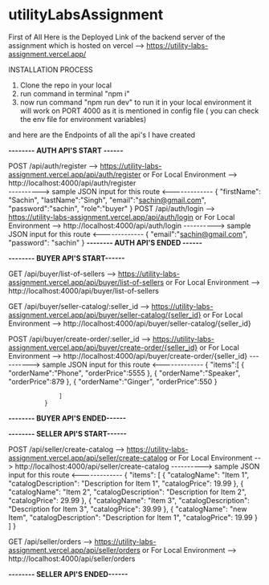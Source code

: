 # utilityLabsAssignment

First of All Here is the Deployed Link of the backend server of the assignment which is hosted on vercel
--> https://utility-labs-assignment.vercel.app/

INSTALLATION PROCESS
1. Clone the repo in your local
2. run command in terminal "npm i"
3. now run command "npm run dev" to run it in your local environment it will work on PORT 4000 as it is mentioned in config file ( you can check the env file for environment variables)


and here are the Endpoints of all the api's I have created

******-------- AUTH API'S START ------******

POST /api/auth/register        --> https://utility-labs-assignment.vercel.app/api/auth/register or For Local Environment --> http://localhost:4000/api/auth/register </br>
  ----------> sample JSON input for this route <-------------
              {
                  "firstName": "Sachin",
                  "lastName":"Singh",
                  "email":"sachin@gmail.com",
                  "password":"sachin",
                  "role":"buyer"
              }
POST /api/auth/login           --> https://utility-labs-assignment.vercel.app/api/auth/login or For Local Environment --> http://localhost:4000/api/auth/login
  ----------> sample JSON input for this route <-------------
              {
                  "email":"sachin@gmail.com",
                  "password": "sachin"
              }
******-------- AUTH API'S ENDED ------******

******-------- BUYER API'S START------******

GET /api/buyer/list-of-sellers --> https://utility-labs-assignment.vercel.app/api/buyer/list-of-sellers or For Local Environment --> http://localhost:4000/api/buyer/list-of-sellers
 
GET /api/buyer/seller-catalog/:seller_id --> https://utility-labs-assignment.vercel.app/api/buyer/seller-catalog/{seller_id} or For Local Environment --> http://localhost:4000/api/buyer/seller-catalog/{seller_id}

POST /api/buyer/create-order/:seller_id -->  https://utility-labs-assignment.vercel.app/api/buyer/create-order/{seller_id} or For Local Environment --> http://localhost:4000/api/buyer/create-order/{seller_id}
 ----------> sample JSON input for this route <-------------
              {
                  "items":[
                      {
                          "orderName":"Phone",
                          "orderPrice":5555
                      },
                       {
                          "orderName":"Speaker",
                          "orderPrice":879
                      },
                       {
                          "orderName":"Ginger",
                          "orderPrice":550
                      }
                    
                  ]
              }
******-------- BUYER API'S ENDED------******

******-------- SELLER API'S START------******

POST /api/seller/create-catalog --> https://utility-labs-assignment.vercel.app/api/seller/create-catalog  or For Local Environment --> http://localhost:4000/api/seller/create-catalog
 ----------> sample JSON input for this route <-------------
              {
              "items": [
                  {
                      "catalogName": "Item 1",
                      "catalogDescription": "Description for Item 1",
                      "catalogPrice": 19.99
                  },
                  {
                      "catalogName": "Item 2",
                      "catalogDescription": "Description for Item 2",
                      "catalogPrice": 29.99
                  },
                  {
                      "catalogName": "Item 3",
                      "catalogDescription": "Description for Item 3",
                      "catalogPrice": 39.99
                  },
                  {
                      "catalogName": "new Item",
                      "catalogDescription": "Description for Item 1",
                      "catalogPrice": 19.99
                  }
              ]
          }

GET /api/seller/orders --> https://utility-labs-assignment.vercel.app/api/seller/orders  or For Local Environment --> http://localhost:4000/api/seller/orders

******-------- SELLER API'S ENDED------******

